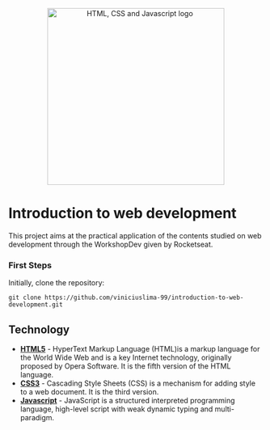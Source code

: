 <p align="center">
    <img width="350px" src="https://skywell.software/wp-content/uploads/2019/01/javascript-vs-html-vs-css-1024x683.jpg" alt="HTML, CSS and Javascript logo"/>
</p>

# Introduction to web development 
This project aims at the practical application of the contents studied on web development through the WorkshopDev given by Rocketseat.

### First Steps

Initially, clone the repository:

```
git clone https://github.com/viniciuslima-99/introduction-to-web-development.git
```

## Technology

* **[HTML5](https://developer.mozilla.org/docs/Web/HTML/HTML5)** -  HyperText Markup Language (HTML)is a markup language for the World Wide Web and is a key Internet technology, originally proposed by Opera Software. It is the fifth version of the HTML language.
* **[CSS3](https://developer.mozilla.org/docs/Web/CSS)** - Cascading Style Sheets (CSS) is a mechanism for adding style to a web document. It is the third version.
* **[Javascript](https://developer.mozilla.org/docs/Web/JavaScript)** - JavaScript is a structured interpreted programming language, high-level script with weak dynamic typing and multi-paradigm.